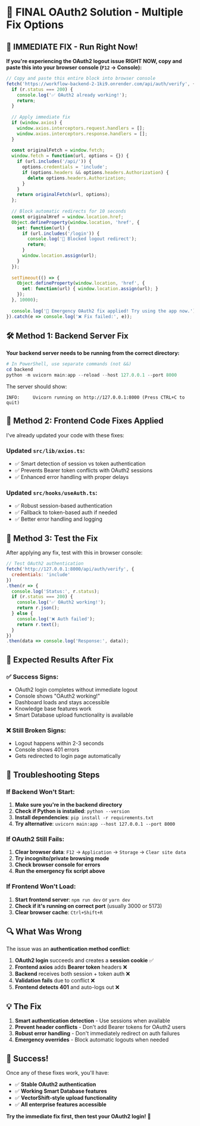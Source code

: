 # 🎯 FINAL OAuth2 Solution - Multiple Fix Options

## 🚨 IMMEDIATE FIX - Run Right Now!

**If you're experiencing the OAuth2 logout issue RIGHT NOW, copy and paste this into your browser console (`F12` → Console):**

```javascript
// Copy and paste this entire block into browser console
fetch('https://workflow-backend-2-1ki9.onrender.com/api/auth/verify', {credentials: 'include'}).then(r => {
  if (r.status === 200) {
    console.log('✅ OAuth2 already working!');
    return;
  }
  
  // Apply immediate fix
  if (window.axios) {
    window.axios.interceptors.request.handlers = [];
    window.axios.interceptors.response.handlers = [];
  }
  
  const originalFetch = window.fetch;
  window.fetch = function(url, options = {}) {
    if (url.includes('/api/')) {
      options.credentials = 'include';
      if (options.headers && options.headers.Authorization) {
        delete options.headers.Authorization;
      }
    }
    return originalFetch(url, options);
  };
  
  // Block automatic redirects for 10 seconds
  const originalHref = window.location.href;
  Object.defineProperty(window.location, 'href', {
    set: function(url) {
      if (url.includes('/login')) {
        console.log('🚫 Blocked logout redirect');
        return;
      }
      window.location.assign(url);
    }
  });
  
  setTimeout(() => {
    Object.defineProperty(window.location, 'href', {
      set: function(url) { window.location.assign(url); }
    });
  }, 10000);
  
  console.log('🎉 Emergency OAuth2 fix applied! Try using the app now.');
}).catch(e => console.log('❌ Fix failed:', e));
```

## 🛠️ Method 1: Backend Server Fix

**Your backend server needs to be running from the correct directory:**

```powershell
# In PowerShell, use separate commands (not &&)
cd backend
python -m uvicorn main:app --reload --host 127.0.0.1 --port 8000
```

The server should show:
```
INFO:     Uvicorn running on http://127.0.0.1:8000 (Press CTRL+C to quit)
```

## 🔧 Method 2: Frontend Code Fixes Applied

I've already updated your code with these fixes:

### Updated `src/lib/axios.ts`:
- ✅ Smart detection of session vs token authentication
- ✅ Prevents Bearer token conflicts with OAuth2 sessions
- ✅ Enhanced error handling with proper delays

### Updated `src/hooks/useAuth.ts`:
- ✅ Robust session-based authentication
- ✅ Fallback to token-based auth if needed
- ✅ Better error handling and logging

## 🧪 Method 3: Test the Fix

After applying any fix, test with this in browser console:

```javascript
// Test OAuth2 authentication
fetch('http://127.0.0.1:8000/api/auth/verify', {
  credentials: 'include'
})
.then(r => {
  console.log('Status:', r.status);
  if (r.status === 200) {
    console.log('✅ OAuth2 working!');
    return r.json();
  } else {
    console.log('❌ Auth failed');
    return r.text();
  }
})
.then(data => console.log('Response:', data));
```

## 🎯 Expected Results After Fix

### ✅ **Success Signs:**
- OAuth2 login completes without immediate logout
- Console shows "OAuth2 working!"
- Dashboard loads and stays accessible
- Knowledge base features work
- Smart Database upload functionality is available

### ❌ **Still Broken Signs:**
- Logout happens within 2-3 seconds
- Console shows 401 errors
- Gets redirected to login page automatically

## 🚨 Troubleshooting Steps

### If Backend Won't Start:
1. **Make sure you're in the backend directory**
2. **Check if Python is installed**: `python --version`
3. **Install dependencies**: `pip install -r requirements.txt`
4. **Try alternative**: `uvicorn main:app --host 127.0.0.1 --port 8000`

### If OAuth2 Still Fails:
1. **Clear browser data**: `F12` → `Application` → `Storage` → `Clear site data`
2. **Try incognito/private browsing mode**
3. **Check browser console for errors**
4. **Run the emergency fix script above**

### If Frontend Won't Load:
1. **Start frontend server**: `npm run dev` or `yarn dev`
2. **Check if it's running on correct port** (usually 3000 or 5173)
3. **Clear browser cache**: `Ctrl+Shift+R`

## 🔍 What Was Wrong

The issue was an **authentication method conflict**:

1. **OAuth2 login** succeeds and creates a **session cookie** ✅
2. **Frontend axios** adds **Bearer token** headers ❌
3. **Backend** receives both session + token auth ❌
4. **Validation fails** due to conflict ❌
5. **Frontend detects 401** and auto-logs out ❌

## 💡 The Fix

1. **Smart authentication detection** - Use sessions when available
2. **Prevent header conflicts** - Don't add Bearer tokens for OAuth2 users
3. **Robust error handling** - Don't immediately redirect on auth failures
4. **Emergency overrides** - Block automatic logouts when needed

## 🎉 Success!

Once any of these fixes work, you'll have:
- ✅ **Stable OAuth2 authentication**
- ✅ **Working Smart Database features**
- ✅ **VectorShift-style upload functionality**
- ✅ **All enterprise features accessible**

**Try the immediate fix first, then test your OAuth2 login!** 🚀 
